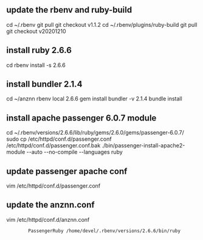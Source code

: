 ## update the rbenv and ruby-build
cd ~/.rbenv
git pull
git checkout v1.1.2
cd ~/.rbenv/plugins/ruby-build
git pull
git checkout v20201210

## install ruby 2.6.6
cd
rbenv install -s 2.6.6


## install bundler 2.1.4
cd ~/anznn
rbenv local 2.6.6
gem install bundler -v 2.1.4
bundle install

## install apache passenger 6.0.7 module
cd ~/.rbenv/versions/2.6.6/lib/ruby/gems/2.6.0/gems/passenger-6.0.7/
sudo cp /etc/httpd/conf.d/passenger.conf /etc/httpd/conf.d/passenger.conf.bak
./bin/passenger-install-apache2-module --auto --no-compile --languages ruby

## update passenger apache conf
vim /etc/httpd/conf.d/passenger.conf

## update the anznn.conf
vim /etc/httpd/conf.d/anznn.conf
```
        PassengerRuby /home/devel/.rbenv/versions/2.6.6/bin/ruby

```
